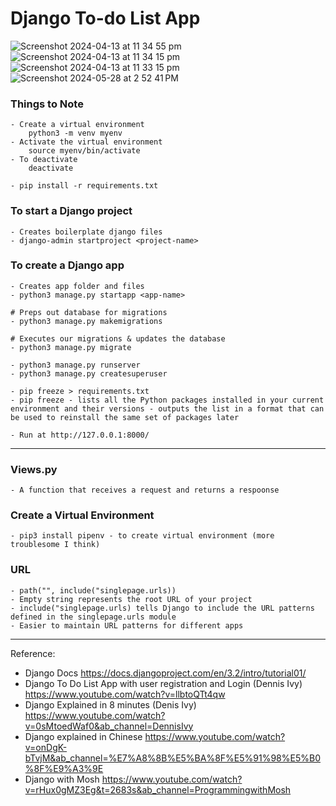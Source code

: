 # Django To-do List App

![Screenshot 2024-04-13 at 11 34 55 pm](https://github.com/nuyiep/Django-To-do-List-App/assets/53002130/e00779e0-120e-4ec4-b31e-71f4c21f30a5)
![Screenshot 2024-04-13 at 11 34 15 pm](https://github.com/nuyiep/Django-To-do-List-App/assets/53002130/2763abf8-366e-4532-9f4c-6d729d1fd284)
![Screenshot 2024-04-13 at 11 33 15 pm](https://github.com/nuyiep/Django-To-do-List-App/assets/53002130/a0328865-9973-4591-852e-8493e0ef0bca)
![Screenshot 2024-05-28 at 2 52 41 PM](https://github.com/nuyiep/Django-To-do-List-App/assets/53002130/88c6189c-358a-42ca-b289-3e7e09c57df9)

### Things to Note
	- Create a virtual environment 
		python3 -m venv myenv
	- Activate the virtual environment
		source myenv/bin/activate
	- To deactivate
		deactivate 

	- pip install -r requirements.txt

### To start a Django project
	- Creates boilerplate django files
	- django-admin startproject <project-name>

### To create a Django app
	- Creates app folder and files
	- python3 manage.py startapp <app-name>

	# Preps out database for migrations
	- python3 manage.py makemigrations

	# Executes our migrations & updates the database
	- python3 manage.py migrate

	- python3 manage.py runserver
	- python3 manage.py createsuperuser

	- pip freeze > requirements.txt
	- pip freeze - lists all the Python packages installed in your current environment and their versions - outputs the list in a format that can be used to reinstall the same set of packages later

 	- Run at http://127.0.0.1:8000/
___

### Views.py
	- A function that receives a request and returns a respoonse

### Create a Virtual Environment 
	- pip3 install pipenv - to create virtual environment (more troublesome I think)

### URL
	- path("", include("singlepage.urls))
	- Empty string represents the root URL of your project
	- include("singlepage.urls) tells Django to include the URL patterns defined in the singlepage.urls module
	- Easier to maintain URL patterns for different apps	

___
Reference: <br>
- Django Docs https://docs.djangoproject.com/en/3.2/intro/tutorial01/ <br>
- Django To Do List App with user registration and Login (Dennis Ivy) https://www.youtube.com/watch?v=llbtoQTt4qw <br>
- Django Explained in 8 minutes (Denis Ivy) https://www.youtube.com/watch?v=0sMtoedWaf0&ab_channel=DennisIvy <br>
- Django explained in Chinese https://www.youtube.com/watch?v=onDgK-bTvjM&ab_channel=%E7%A8%8B%E5%BA%8F%E5%91%98%E5%B0%8F%E9%A3%9E
- Django with Mosh https://www.youtube.com/watch?v=rHux0gMZ3Eg&t=2683s&ab_channel=ProgrammingwithMosh 